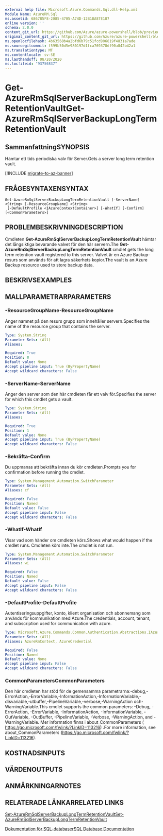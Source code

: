 ```yaml
---
external help file: Microsoft.Azure.Commands.Sql.dll-Help.xml
Module Name: AzureRM.Sql
ms.assetid: 686785F8-2085-4705-A74D-12B18A87E187
online version: ''
schema: 2.0.0
content_git_url: https://github.com/Azure/azure-powershell/blob/preview/src/ResourceManager/Sql/Commands.Sql/help/Get-AzureRmSqlServerBackupLongTermRetentionVault.md
original_content_git_url: https://github.com/Azure/azure-powershell/blob/preview/src/ResourceManager/Sql/Commands.Sql/help/Get-AzureRmSqlServerBackupLongTermRetentionVault.md
ms.openlocfilehash: 4b63568b4a2bfd6b79c51fcd906819f4831a7ade
ms.sourcegitcommit: f599b50d5e980197d1fca769378df90a842b42a1
ms.translationtype: MT
ms.contentlocale: sv-SE
ms.lasthandoff: 08/20/2020
ms.locfileid: "93756837"
---
```

# <span data-ttu-id="2eb3d-101">Get-AzureRmSqlServerBackupLongTermRetentionVault</span><span class="sxs-lookup"><span data-stu-id="2eb3d-101">Get-AzureRmSqlServerBackupLongTermRetentionVault</span></span>

## <span data-ttu-id="2eb3d-102">Sammanfattning</span><span class="sxs-lookup"><span data-stu-id="2eb3d-102">SYNOPSIS</span></span>
<span data-ttu-id="2eb3d-103">Hämtar ett tids periodiska valv för Server.</span><span class="sxs-lookup"><span data-stu-id="2eb3d-103">Gets a server long term retention vault.</span></span>

[!INCLUDE [migrate-to-az-banner](../../includes/migrate-to-az-banner.md)]

## <span data-ttu-id="2eb3d-104">FRÅGESYNTAXEN</span><span class="sxs-lookup"><span data-stu-id="2eb3d-104">SYNTAX</span></span>

```
Get-AzureRmSqlServerBackupLongTermRetentionVault [-ServerName] <String> [-ResourceGroupName] <String>
 [-DefaultProfile <IAzureContextContainer>] [-WhatIf] [-Confirm] [<CommonParameters>]
```

## <span data-ttu-id="2eb3d-105">PROBLEMBESKRIVNING</span><span class="sxs-lookup"><span data-stu-id="2eb3d-105">DESCRIPTION</span></span>
<span data-ttu-id="2eb3d-106">Cmdleten **Get-AzureRmSqlServerBackupLongTermRetentionVault** hämtar det långsiktiga bevarande valvet för den här servern.</span><span class="sxs-lookup"><span data-stu-id="2eb3d-106">The **Get-AzureRmSqlServerBackupLongTermRetentionVault** cmdlet gets the long term retention vault registered to this server.</span></span>
<span data-ttu-id="2eb3d-107">Valvet är en Azure Backup-resurs som används för att lagra säkerhets kopior.</span><span class="sxs-lookup"><span data-stu-id="2eb3d-107">The vault is an Azure Backup resource used to store backup data.</span></span>

## <span data-ttu-id="2eb3d-108">BESKRIVS</span><span class="sxs-lookup"><span data-stu-id="2eb3d-108">EXAMPLES</span></span>

## <span data-ttu-id="2eb3d-109">MALLPARAMETRAR</span><span class="sxs-lookup"><span data-stu-id="2eb3d-109">PARAMETERS</span></span>

### <span data-ttu-id="2eb3d-110">-ResourceGroupName</span><span class="sxs-lookup"><span data-stu-id="2eb3d-110">-ResourceGroupName</span></span>
<span data-ttu-id="2eb3d-111">Anger namnet på den resurs grupp som innehåller servern.</span><span class="sxs-lookup"><span data-stu-id="2eb3d-111">Specifies the name of the resource group that contains the server.</span></span>

```yaml
Type: System.String
Parameter Sets: (All)
Aliases: 

Required: True
Position: 0
Default value: None
Accept pipeline input: True (ByPropertyName)
Accept wildcard characters: False
```

### <span data-ttu-id="2eb3d-112">-ServerName</span><span class="sxs-lookup"><span data-stu-id="2eb3d-112">-ServerName</span></span>
<span data-ttu-id="2eb3d-113">Anger den server som den här cmdleten får ett valv för.</span><span class="sxs-lookup"><span data-stu-id="2eb3d-113">Specifies the server for which this cmdlet gets a vault.</span></span>

```yaml
Type: System.String
Parameter Sets: (All)
Aliases: 

Required: True
Position: 1
Default value: None
Accept pipeline input: True (ByPropertyName)
Accept wildcard characters: False
```

### <span data-ttu-id="2eb3d-114">-Bekräfta</span><span class="sxs-lookup"><span data-stu-id="2eb3d-114">-Confirm</span></span>
<span data-ttu-id="2eb3d-115">Du uppmanas att bekräfta innan du kör cmdleten.</span><span class="sxs-lookup"><span data-stu-id="2eb3d-115">Prompts you for confirmation before running the cmdlet.</span></span>

```yaml
Type: System.Management.Automation.SwitchParameter
Parameter Sets: (All)
Aliases: cf

Required: False
Position: Named
Default value: False
Accept pipeline input: False
Accept wildcard characters: False
```

### <span data-ttu-id="2eb3d-116">-WhatIf</span><span class="sxs-lookup"><span data-stu-id="2eb3d-116">-WhatIf</span></span>
<span data-ttu-id="2eb3d-117">Visar vad som händer om cmdleten körs.</span><span class="sxs-lookup"><span data-stu-id="2eb3d-117">Shows what would happen if the cmdlet runs.</span></span>
<span data-ttu-id="2eb3d-118">Cmdleten körs inte.</span><span class="sxs-lookup"><span data-stu-id="2eb3d-118">The cmdlet is not run.</span></span>

```yaml
Type: System.Management.Automation.SwitchParameter
Parameter Sets: (All)
Aliases: wi

Required: False
Position: Named
Default value: False
Accept pipeline input: False
Accept wildcard characters: False
```

### <span data-ttu-id="2eb3d-119">-DefaultProfile</span><span class="sxs-lookup"><span data-stu-id="2eb3d-119">-DefaultProfile</span></span>
<span data-ttu-id="2eb3d-120">Autentiseringsuppgifter, konto, klient organisation och abonnemang som används för kommunikation med Azure.</span><span class="sxs-lookup"><span data-stu-id="2eb3d-120">The credentials, account, tenant, and subscription used for communication with azure.</span></span>

```yaml
Type: Microsoft.Azure.Commands.Common.Authentication.Abstractions.IAzureContextContainer
Parameter Sets: (All)
Aliases: AzureRmContext, AzureCredential

Required: False
Position: Named
Default value: None
Accept pipeline input: False
Accept wildcard characters: False
```

### <span data-ttu-id="2eb3d-121">CommonParameters</span><span class="sxs-lookup"><span data-stu-id="2eb3d-121">CommonParameters</span></span>
<span data-ttu-id="2eb3d-122">Den här cmdleten har stöd för de gemensamma parametrarna:-debug,-ErrorAction,-ErrorVariable,-InformationAction,-InformationVariable,-disvariable,-utbuffer,-PipelineVariable,-verbose,-WarningAction och-WarningVariable.</span><span class="sxs-lookup"><span data-stu-id="2eb3d-122">This cmdlet supports the common parameters: -Debug, -ErrorAction, -ErrorVariable, -InformationAction, -InformationVariable, -OutVariable, -OutBuffer, -PipelineVariable, -Verbose, -WarningAction, and -WarningVariable.</span></span> <span data-ttu-id="2eb3d-123">Mer information finns i about_CommonParameters ( https://go.microsoft.com/fwlink/?LinkID=113216) .</span><span class="sxs-lookup"><span data-stu-id="2eb3d-123">For more information, see about_CommonParameters (https://go.microsoft.com/fwlink/?LinkID=113216).</span></span>

## <span data-ttu-id="2eb3d-124">KOSTNADS</span><span class="sxs-lookup"><span data-stu-id="2eb3d-124">INPUTS</span></span>

## <span data-ttu-id="2eb3d-125">VÄRDEN</span><span class="sxs-lookup"><span data-stu-id="2eb3d-125">OUTPUTS</span></span>

## <span data-ttu-id="2eb3d-126">ANMÄRKNINGAR</span><span class="sxs-lookup"><span data-stu-id="2eb3d-126">NOTES</span></span>

## <span data-ttu-id="2eb3d-127">RELATERADE LÄNKAR</span><span class="sxs-lookup"><span data-stu-id="2eb3d-127">RELATED LINKS</span></span>

[<span data-ttu-id="2eb3d-128">Set-AzureRmSqlServerBackupLongTermRetentionVault</span><span class="sxs-lookup"><span data-stu-id="2eb3d-128">Set-AzureRmSqlServerBackupLongTermRetentionVault</span></span>](./Set-AzureRmSqlServerBackupLongTermRetentionVault.md)

[<span data-ttu-id="2eb3d-129">Dokumentation för SQL-databaser</span><span class="sxs-lookup"><span data-stu-id="2eb3d-129">SQL Database Documentation</span></span>](https://docs.microsoft.com/azure/sql-database/)

